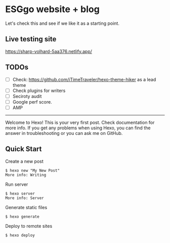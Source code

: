 # ESGgo website + blog

Let's check this and see if we like it as a starting point.

## Live testing site

https://sharp-volhard-5aa376.netlify.app/

## TODOs

* [ ] Check: https://github.com/iTimeTraveler/hexo-theme-hiker as a lead theme
* [ ] Check plugins for writers
* [ ] Seciroty audit
* [ ] Google perf score.
* [ ] AMP

-----

Welcome to Hexo! This is your very first post. Check documentation for more info. If you get any problems when using Hexo, you can find the answer in troubleshooting or you can ask me on GitHub.

## Quick Start
Create a new post
```
$ hexo new "My New Post"
More info: Writing
```

Run server
```
$ hexo server
More info: Server
```

Generate static files
```
$ hexo generate
```

Deploy to remote sites
```
$ hexo deploy
```
